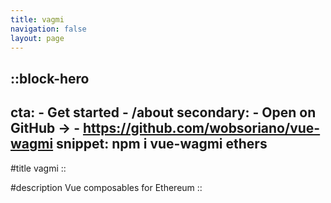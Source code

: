 ```yaml
---
title: vagmi
navigation: false
layout: page
---
```


::block-hero
---
cta:
    - Get started
    - /about
secondary:
    - Open on GitHub →
    - https://github.com/wobsoriano/vue-wagmi
snippet: npm i vue-wagmi ethers
---

#title
vagmi
::

#description
Vue composables for Ethereum
::
